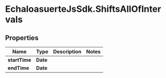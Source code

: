 # EchaloasuerteJsSdk.ShiftsAllOfIntervals

## Properties

Name | Type | Description | Notes
------------ | ------------- | ------------- | -------------
**startTime** | **Date** |  | 
**endTime** | **Date** |  | 


